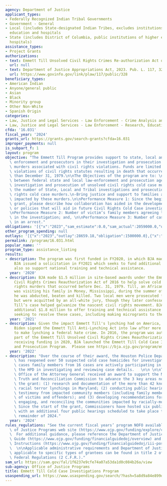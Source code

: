 ```yaml
---
agency: Department of Justice
applicant_types:
- Federally Recognized Indian Tribal Governments
- Government - General
- Local (includes State-designated Indian Tribes, excludes institutions of higher
  education and hospitals
- State (includes District of Columbia, public institutions of higher education and
  hospitals)
assistance_types:
- Project Grants
authorizations:
- text: Emmett Till Unsolved Civil Rights Crimes Re-authorization Act of 2016.
  url: null
- text: Department of Justice Appropriations Act, 2023. Pub. L. 117, 328.
  url: https://www.govinfo.gov/link/plaw/117/public/328
beneficiary_types:
- American Indian
- Anyone/general public
- Asian
- Black
- Minority group
- Other Non-White
- Spanish Origin
categories:
- Law, Justice and Legal Services - Law Enforcement - Crime Analysis and Data
- Law, Justice and Legal Services - Law Enforcement - Research, Education, Training
cfda: '16.031'
fiscal_year: '2024'
grants_url: https://grants.gov/search-grants?cfda=16.031
improper_payments: null
is_subpart_f: 1
layout: program
objective: "The Emmett Till Program provides support to state, local and tribal law\
  \ enforcement and prosecutors in their investigation and prosecution of cold case\
  \ murders associated with civil rights violations. Funds are limited to address\
  \ violations of civil rights statutes resulting in death that occurred no later\
  \ than December 31, 1979.\n\nThe Objectives of the program are to: \n- Enhance collaboration\
  \ between federal state and local law-enforcement and prosecution agencies in their\
  \ investigation and prosecution of unsolved civil rights cold case murders.\n-Increase\
  \ the number of State, Local and Tribal investigations and prosecutions of civil\
  \ rights cold case murders.\n-Bring justice and support to families and stakeholders\
  \ impacted by these murders.\n\nPerformance Measure 1: Since the beginning of the\
  \ grant, please describe how collaboration has aided in the development of processes\
  \ or policies that will aid in future Civil Rights Cold Case investigations;  \n\
  \nPerformance Measure 2: Number of victim’s family members agreeing to participate\
  \ in the investigation; and, \n\nPerformance Measure 3: Number of cases resulting\
  \ in an arrest."
obligations: '[{"x":"2023","sam_estimate":0.0,"sam_actual":2059000.0,"usa_spending_actual":2874988.0},{"x":"2024","sam_estimate":0.0,"sam_actual":1420000.0,"usa_spending_actual":1400000.0},{"x":"2025","sam_estimate":0.0,"sam_actual":0.0,"usa_spending_actual":0.0}]'
other_program_spending: null
outlays: '[{"x":"2023","outlay":28659.18,"obligation":1500000.0},{"x":"2024","outlay":25024.81,"obligation":1400000.0},{"x":"2025","outlay":0.0,"obligation":0.0}]'
permalink: /program/16.031.html
popular_name: ''
program_type: assistance_listing
results:
- description: The program was first funded in FY2020, in which BJA made one award.
    BJA issued a solicitation in FY2021 which seeks to fund additional awards and
    also so support national training and technical assistance.
  year: '2020'
- description: BJA made $1.5 million in site-based awards under the Emmett Till Unsolved
    Civil Rights Crimes Reauthorization Act of 2016 to help solve cold case civil
    rights murders that occurred before Dec. 31, 1979. Till, an African-American teenager,
    was visiting his family in Money, Mississippi, during the summer of 1955 when
    he was abducted, beaten and killed. Two local men were prosecuted for the crime
    but were acquitted by an all-white jury, though they later confessed to the killing.
    Till’s case helped galvanize the nascent civil rights movement. BJA awarded an
    additional $1.8 million to offer training and technical assistance to other communities
    seeking to resolve these cases, including making microgrants to the field.
  year: '2021'
- description: Given the impact Emmett Till's lynching had on America, in 2022, President
    Biden signed the Emmett Till Anti-Lynching Act into law after more than 200 attempts
    to make lynching a federal hate crime. In 2016, the program was authorized as
    part of the Emmett Till Unsolved Civil Rights Crimes Reauthorization Act. Upon
    receiving funding in 2020, BJA launched the Emmett Till Cold Case Investigations
    and Prosecution Program.  Please see https://bja.ojp.gov/program/emmett-till-cold-case-investigations-and-prosecution-program/news
  year: '2022'
- description: "Over the course of their award, the Houston Police Department (HPD)\
    \ has reopened over 50 suspected cold case homicides for investigation. Of these\
    \ cases family members from 16 cases are actively participating in and assisting\
    \ the HPD in investigating and reviewing case details.   \n\n \n\nThe Maryland\
    \ Office of the Attorney General received an award to support the Maryland Lynching\
    \ Truth and Reconciliation Commission to advance the 3 key areas now funded by\
    \ the grant: (1) research and documentation of the more than 42 known cases of\
    \ racial terror lynchings in Maryland; (2) conducting public hearings to solicit\
    \ testimony from impacted community members (including family members and descendants\
    \ of victims and offenders); and (3) developing recommendations for addressing,\
    \ engaging, and reconciling the communities impacted by racially-motivated lynchings.\
    \ Since the start of the grant, Commissioners have hosted six public hearings,\
    \ with an additional four public hearings scheduled to take place throughout the\
    \ remainder of 2024."
  year: '2024'
rules_regulations: "See the current fiscal years’ program NOFO available at the Office\
  \ of Justice Programs web site (https://www.ojp.gov/funding/explore/current-funding-opportunities).\
  \  For additional guidance, please reference the Department of Justice Grants Financial\
  \ Guide (https://www.ojp.gov/funding/financialguidedoj/overview) and Post award\
  \ Instructions (https://www.ojp.gov/funding/financialguidedoj/iii-postaward-requirements).\
  \  \n\nApplicable administrative requirements and Department of Justice regulations\
  \ applicable to specific types of grantees can be found in title 2 of the Code of\
  \ Federal Regulations (2 C.F.R.)."
sam_url: https://sam.gov/fal/1f6237e9cfe74a07a53da1d0c084b26a/view
sub-agency: Office of Justice Programs
title: Emmett Till Cold Case Investigations Program
usaspending_url: https://www.usaspending.gov/search/?hash=5a8d9a84e899d9c68913ee4999696af2
---
```

